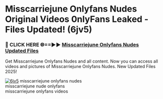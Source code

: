 # Misscarriejune Onlyfans Nudes Original Videos 0nlyFans Leaked - Files Updated! (6jv5)

<h3>🔴 CLICK HERE 🌐==►► <a href="https://tinyurl.com/4seja8ks" rel="nofollow">Misscarriejune Onlyfans Nudes Updated Files</a></h3>

Get Misscarriejune Onlyfans Nudes and all content. Now you can access all videos and pictures of Misscarriejune Onlyfans Nudes. New Updated Files 2025!

[![6jv5](https://i.imgur.com/EWjZXRe.gif)](https://tinyurl.com/4seja8ks)
misscarriejune onlyfans nudes<br>
misscarriejune nude onlyfans<br>
misscarriejune onlyfans videos